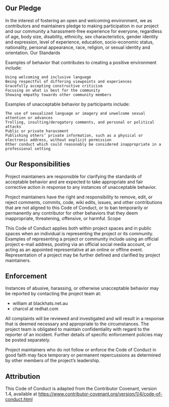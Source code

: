 ## Our Pledge

In the interest of fostering an open and welcoming environment, we as contributors and maintainers pledge to making participation in our project and our community a harassment-free experience for everyone, regardless of age, body size, disability, ethnicity, sex characteristics, gender identity and expression, level of experience, education, socio-economic status, nationality, personal appearance, race, religion, or sexual identity and orientation.
Our Standards

Examples of behavior that contributes to creating a positive environment include:

    Using welcoming and inclusive language
    Being respectful of differing viewpoints and experiences
    Gracefully accepting constructive criticism
    Focusing on what is best for the community
    Showing empathy towards other community members

Examples of unacceptable behavior by participants include:

    The use of sexualized language or imagery and unwelcome sexual attention or advances
    Trolling, insulting/derogatory comments, and personal or political attacks
    Public or private harassment
    Publishing others’ private information, such as a physical or electronic address, without explicit permission
    Other conduct which could reasonably be considered inappropriate in a professional setting

## Our Responsibilities

Project maintainers are responsible for clarifying the standards of acceptable behavior and are expected to take appropriate and fair corrective action in response to any instances of unacceptable behavior.

Project maintainers have the right and responsibility to remove, edit, or reject comments, commits, code, wiki edits, issues, and other contributions that are not aligned to this Code of Conduct, or to ban temporarily or permanently any contributor for other behaviors that they deem inappropriate, threatening, offensive, or harmful.
Scope

This Code of Conduct applies both within project spaces and in public spaces when an individual is representing the project or its community. Examples of representing a project or community include using an official project e-mail address, posting via an official social media account, or acting as an appointed representative at an online or offline event. Representation of a project may be further defined and clarified by project maintainers.

## Enforcement

Instances of abusive, harassing, or otherwise unacceptable behavior may be reported by contacting the project team at:

* william at blackhats.net.au
* charcol at redhat.com

All complaints will be reviewed and investigated and will result in a response that is deemed necessary and appropriate to the circumstances. The project team is obligated to maintain confidentiality with regard to the reporter of an incident. Further details of specific enforcement policies may be posted separately.

Project maintainers who do not follow or enforce the Code of Conduct in good faith may face temporary or permanent repercussions as determined by other members of the project’s leadership.

## Attribution

This Code of Conduct is adapted from the Contributor Covenant, version 1.4, available at https://www.contributor-covenant.org/version/1/4/code-of-conduct.html
